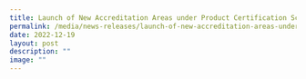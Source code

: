```yaml
---
title: Launch of New Accreditation Areas under Product Certification Scheme
permalink: /media/news-releases/launch-of-new-accreditation-areas-under-product-certification-scheme/
date: 2022-12-19
layout: post
description: ""
image: ""
---
```

